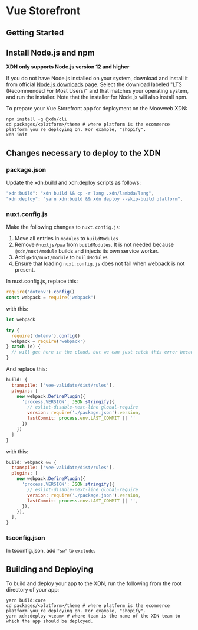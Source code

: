# Vue Storefront

## Getting Started

## Install Node.js and npm

**XDN only supports Node.js version 12 and higher**

If you do not have Node.js installed on your system, download and install it from official [Node.js downloads](https://nodejs.org/en/download/) page. Select the download labeled "LTS (Recommended For Most Users)" and that matches your operating system, and run the installer. Note that the installer for Node.js will also install npm.

To prepare your Vue Storefront app for deployment on the Moovweb XDN:

```
npm install -g @xdn/cli
cd packages/<platform>/theme # where platform is the ecommerce platform you're deploying on. For example, "shopify".
xdn init
```

## Changes necessary to deploy to the XDN

### package.json

Update the xdn:build and xdn:deploy scripts as follows:

```js
"xdn:build": "xdn build && cp -r lang .xdn/lambda/lang",
"xdn:deploy": "yarn xdn:build && xdn deploy --skip-build platform",
```

### nuxt.config.js

Make the following changes to `nuxt.config.js`:

1. Move all entries in `modules` to `buildModules`
2. Remove `@nuxtjs/pwa` from `buildModules`. It is not needed because `@xdn/nuxt/module` builds and injects its own service worker.
3. Add `@xdn/nuxt/module` to `buildModules`
4. Ensure that loading `nuxt.config.js` does not fail when webpack is not present.

In nuxt.config.js, replace this:

```js
require('dotenv').config()
const webpack = require('webpack')
```

with this:

```js
let webpack

try {
  require('dotenv').config()
  webpack = require('webpack')
} catch (e) {
  // will get here in the cloud, but we can just catch this error because webpack is only needed during the build phase
}
```

And replace this:

```js
build: {
  transpile: ['vee-validate/dist/rules'],
  plugins: [
    new webpack.DefinePlugin({
      'process.VERSION': JSON.stringify({
        // eslint-disable-next-line global-require
        version: require('./package.json').version,
        lastCommit: process.env.LAST_COMMIT || ''
      })
    })
  ]
}
```

with this:

```js
build: webpack && {
  transpile: ['vee-validate/dist/rules'],
  plugins: [
    new webpack.DefinePlugin({
      'process.VERSION': JSON.stringify({
        // eslint-disable-next-line global-require
        version: require('./package.json').version,
        lastCommit: process.env.LAST_COMMIT || '',
      }),
    }),
  ],
}
```

### tsconfig.json

In tsconfig.json, add `"sw"` to `exclude`.

## Building and Deploying

To build and deploy your app to the XDN, run the following from the root directory of your app:

```
yarn build:core
cd packages/<platform>/theme # where platform is the ecommerce platform you're deploying on. For example, "shopify".
yarn xdn:deploy <team> # where team is the name of the XDN team to which the app should be deployed.
```
